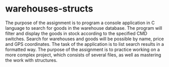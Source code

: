 # warehouses-structs
The purpose of the assignment is to program a console application in C language to search for goods in the warehouse database. The program will filter and display the goods in stock according to the specified CMD switches. Search for warehouses and goods will be possible by name, price and GPS coordinates. The task of the application is to list search results in a formatted way. The purpose of the assignment is to practice working on a more complex project, which consists of several files, as well as mastering the work with structures.
